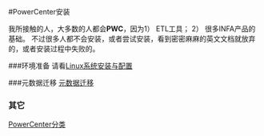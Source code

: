#PowerCenter安装

我所接触的人，大多数的人都会**PWC**，因为1） ETL工具； 2） 很多INFA产品的基础。 不过很多人都不会安装，或者尝试安装，看到密密麻麻的英文文档就放弃的，或者安装过程中失败的。

###环境准备
请看[Linux系统安装与配置](../LINUX/README.md)


###元数据迁移
[元数据迁移](MigrationA.md)


### 其它
[PowerCenter分类](PWCTypes.md)